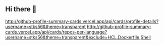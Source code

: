 ## Hi there 👋

<!--
**stks56/stks56** is a ✨ _special_ ✨ repository because its `README.md` (this file) appears on your GitHub profile.

Here are some ideas to get you started:

- 🔭 I’m currently working on ...
- 🌱 I’m currently learning ...
- 👯 I’m looking to collaborate on ...
- 🤔 I’m looking for help with ...
- 💬 Ask me about ...
- 📫 How to reach me: ...
- 😄 Pronouns: ...
- ⚡ Fun fact: ...
-->

http://github-profile-summary-cards.vercel.app/api/cards/profile-details?username=stks56&theme=transparent
http://github-profile-summary-cards.vercel.app/api/cards/repos-per-language?username=stks56&theme=transparent&exclude=HCL,Dockerfile,Shell

